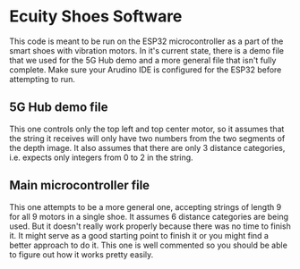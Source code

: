 # Ecuity Shoes Software
This code is meant to be run on the ESP32 microcontroller as a part of the smart shoes with vibration motors. In it's current state, there is a demo file that we used for the 5G Hub demo and a more general file that isn't fully complete. Make sure your Arudino IDE is configured for the ESP32 before attempting to run.

## 5G Hub demo file
This one controls only the top left and top center motor, so it assumes that the string it receives will only have two numbers from the two segments of the depth image. It also assumes that there are only 3 distance categories, i.e. expects only integers from 0 to 2 in the string.

## Main microcontroller file
This one attempts to be a more general one, accepting strings of length 9 for all 9 motors in a single shoe. It assumes 6 distance categories are being used. But it doesn't really work properly because there was no time to finish it. It might serve as a good starting point to finish it or you might find a better approach to do it. This one is well commented so you should be able to figure out how it works pretty easily.
